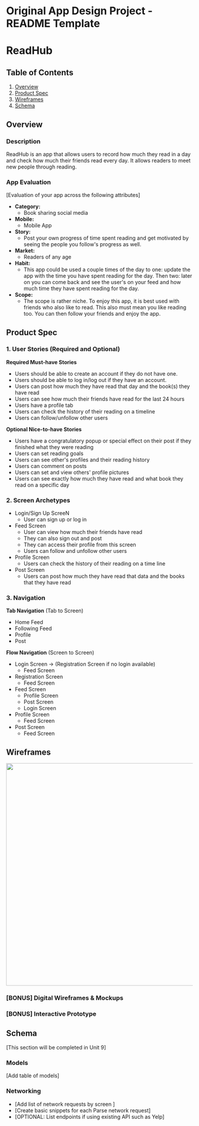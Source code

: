 Original App Design Project - README Template
===

# ReadHub

## Table of Contents
1. [Overview](#Overview)
1. [Product Spec](#Product-Spec)
1. [Wireframes](#Wireframes)
2. [Schema](#Schema)

## Overview
### Description
ReadHub is an app that allows users to record how much they read in a day and check how much their friends read every day. It allows readers to meet new people through reading. 

### App Evaluation
[Evaluation of your app across the following attributes]
- **Category:**
    - Book sharing social media
- **Mobile:**
    - Mobile App
- **Story:**
    - Post your own progress of time spent reading and get motivated by seeing the people you follow's progress as well.
- **Market:**
    - Readers of any age
- **Habit:**
    - This app could be used a couple times of the day to one: update the app with the time you have spent reading for the day. Then two: later on you can come back and see the user's on your feed and how much time they have spent reading for the day.
- **Scope:**
    - The scope is rather niche. To enjoy this app, it is best used with friends who also like to read. This also must mean you like reading too. You can then follow your friends and enjoy the app.

## Product Spec

### 1. User Stories (Required and Optional)

**Required Must-have Stories**

* Users should be able to create an account if they do not have one.
* Users should be able to log in/log out if they have an account. 
* Users can post how much they have read that day and the book(s) they have read
* Users can see how much their friends have read for the last 24 hours
* Users have a profile tab
* Users can check the history of their reading on a timeline
* Users can follow/unfollow other users

**Optional Nice-to-have Stories**

* Users have a congratulatory popup or special effect on their post if they finished what they were reading
* Users can set reading goals
* Users can see other's profiles and their reading history
* Users can comment on posts
* Users can set and view others' profile pictures
* Users can see exactly  how much they have read and what book they read on a specific day

### 2. Screen Archetypes

* Login/Sign Up ScreeN
   * User can sign up or log in
* Feed Screen
   * User can view how much their friends have read
   * They can also sign out and post
   * They can access their profile from this screen
   * Users can follow and unfollow other users
* Profile Screen 
    * Users can check the history of their reading on a time line
* Post Screen
    * Users can post how much they have read that data and the books that they have read

### 3. Navigation

**Tab Navigation** (Tab to Screen)

* Home Feed
* Following Feed
* Profile
* Post

**Flow Navigation** (Screen to Screen)

* Login Screen -> (Registration Screen if no login available)
   * Feed Screen
* Registration Screen
   * Feed Screen
* Feed Screen
    * Profile Screen
    * Post Screen
    * Login Screen
* Profile Screen
    * Feed Screen
* Post Screen
    * Feed Screen


## Wireframes
<img src="https://i.imgur.com/XhEqZNO.png" width=600>

### [BONUS] Digital Wireframes & Mockups

### [BONUS] Interactive Prototype

## Schema 
[This section will be completed in Unit 9]
### Models
[Add table of models]
### Networking
- [Add list of network requests by screen ]
- [Create basic snippets for each Parse network request]
- [OPTIONAL: List endpoints if using existing API such as Yelp]
